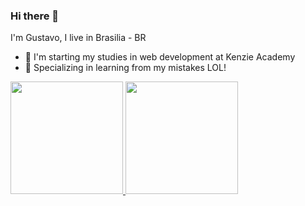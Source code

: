### Hi there 👋
I'm Gustavo, I live in Brasilia - BR

- 🌱 I'm starting my studies in web development at Kenzie Academy
- 🏅 Specializing in learning from my mistakes LOL!

<div>
<a href="https://github.com/Gstvo-Oliveira">
<img height="180em" src="https://github-readme-stats.vercel.app/api?username=Gstvo-Oliveira"/>
<img height="180em" src="https://github.com/Gstvo-Oliveira/github-readme-stats"/>
</div>
